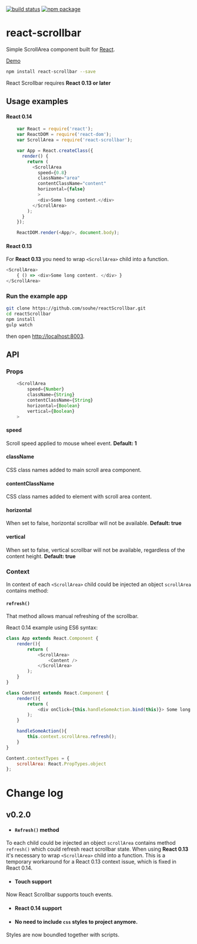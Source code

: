 [![build status](https://img.shields.io/travis/souhe/reactScrollbar/master.svg?style=flat-square)](https://travis-ci.org/souhe/reactScrollbar)
[![npm package](https://img.shields.io/npm/v/react-scrollbar.svg?style=flat-square)](https://www.npmjs.org/package/react-scrollbar)

# react-scrollbar

Simple ScrollArea component built for [React](http://facebook.github.io/react/).

[Demo](http://souhe.github.io/reactScrollbar)

```bash
npm install react-scrollbar --save
```

React Scrollbar requires **React 0.13 or later**

## Usage examples

#### React 0.14
```js
    var React = require('react');
    var ReactDOM = require('react-dom');
    var ScrollArea = require('react-scrollbar');

    var App = React.createClass({
      render() {
        return (
          <ScrollArea
            speed={0.8}
            className="area"
            contentClassName="content"
            horizontal={false}
            >
            <div>Some long content.</div>
          </ScrollArea>
        );
      }
    });

    ReactDOM.render(<App/>, document.body);
```

#### React 0.13
For **React 0.13** you need to wrap `<ScrollArea>` child into a function.
```js
<ScrollArea>
    { () => <div>Some long content. </div> }
</ScrollArea>
```

### Run the example app

```bash
git clone https://github.com/souhe/reactScrollbar.git
cd reactScrollbar
npm install
gulp watch
```

then open [http://localhost:8003](http://localhost:80003).

## API

### Props

```js
    <ScrollArea
        speed={Number}
        className={String}
        contentClassName={String}
        horizontal={Boolean}
        vertical={Boolean}
    >
```

#### speed
Scroll speed applied to mouse wheel event.
**Default: 1**

#### className
CSS class names added to main scroll area component.

#### contentClassName
CSS class names added to element with scroll area content.

#### horizontal
When set to false, horizontal scrollbar will not be available.
**Default: true**

#### vertical
When set to false, vertical scrollbar will not be available, regardless of the content height.
**Default: true**

### Context
In context of each `<ScrollArea>` child could be injected an object `scrollArea` contains method:

#### `refresh()`
That method allows manual refreshing of the scrollbar.

React 0.14 example using ES6 syntax:
```js
class App extends React.Component {
    render(){
        return (
            <ScrollArea>
                <Content />
            </ScrollArea>
        );
    }
}

class Content extends React.Component {
    render(){
        return (
            <div onClick={this.handleSomeAction.bind(this)}> Some long content </div>
        );
    }

    handleSomeAction(){
        this.context.scrollArea.refresh();
    }
}

Content.contextTypes = {
    scrollArea: React.PropTypes.object
};
```

# Change log
<!-- Every release is documented on the Github [Releases](https://github.com/souhe/reactScrollbar/releases) page. -->

## v0.2.0
- #### `Refresh()` method
To each <ScrollArea> child could be injected an object `scrollArea` contains method `refresh()` which could refresh react scrollbar state.
When using **React 0.13** it's necessary to wrap `<ScrollArea>` child into a function. This is a temporary workaround for a React 0.13 context issue, which is fixed in React 0.14.

- #### Touch support
Now React Scrollbar supports touch events.

- #### React 0.14 support

- #### No need to include `css` styles to project anymore.
Styles are now boundled together with scripts.
